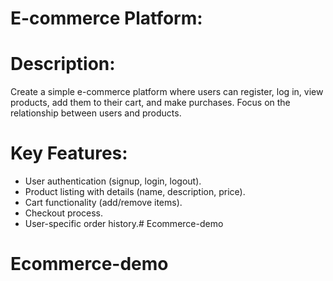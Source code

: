 # E-commerce Platform:

# Description:
 Create a simple e-commerce platform where users can register, log in, view products, add them to their cart, and make purchases. Focus on the relationship between users and products.

# Key Features:
- User authentication (signup, login, logout).
- Product listing with details (name, description, price).
- Cart functionality (add/remove items).
- Checkout process.
- User-specific order history.# Ecommerce-demo
# Ecommerce-demo
